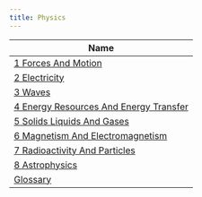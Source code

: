 ```yaml
---
title: Physics
---
```


| Name |
| ---- |
| [1 Forces And Motion](1-forces-and-motion) |
| [2 Electricity](2-electricity) |
| [3 Waves](3-waves) |
| [4 Energy Resources And Energy Transfer](4-energy-resources-and-energy-transfer) |
| [5 Solids Liquids And Gases](5-solids-liquids-and-gases) |
| [6 Magnetism And Electromagnetism](6-magnetism-and-electromagnetism) |
| [7 Radioactivity And Particles](7-radioactivity-and-particles) |
| [8 Astrophysics](8-astrophysics) |
| [Glossary](./glossary/) |
